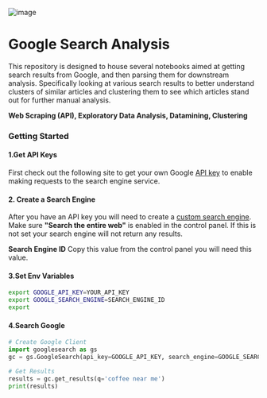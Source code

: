 ![image](google-header.png)

# **Google Search Analysis**

This repository is designed to house several notebooks aimed at getting search results from Google, and then parsing them for downstream analysis.
Specifically looking at various search results to better understand clusters of similar articles and clustering them to see which articles stand out for further manual analysis.

**Web Scraping (API), Exploratory Data Analysis, Datamining, Clustering**

### **Getting Started**

#### **1.Get API Keys**
First check out the following site to get your own Google [API key](https://developers.google.com/custom-search/v1/overview) to enable making requests to the search engine service.

#### **2. Create a Search Engine**
After you have an API key you will need to create a [custom search engine](https://developers.google.com/custom-search/docs/tutorial/creatingcse). Make sure **"Search the entire web"** is enabled in the control panel. If this is not set your search engine will not return any results.

**Search Engine ID** Copy this value from the control panel you will need this value.

#### **3.Set Env Variables**
```bash
export GOOGLE_API_KEY=YOUR_API_KEY
export GOOGLE_SEARCH_ENGINE=SEARCH_ENGINE_ID
export
```

#### **4.Search Google**
```python
# Create Google Client
import googlesearch as gs
gc = gs.GoogleSearch(api_key=GOOGLE_API_KEY, search_engine=GOOGLE_SEARCH_ENGINE)

# Get Results
results = gc.get_results(q='coffee near me')
print(results)
```